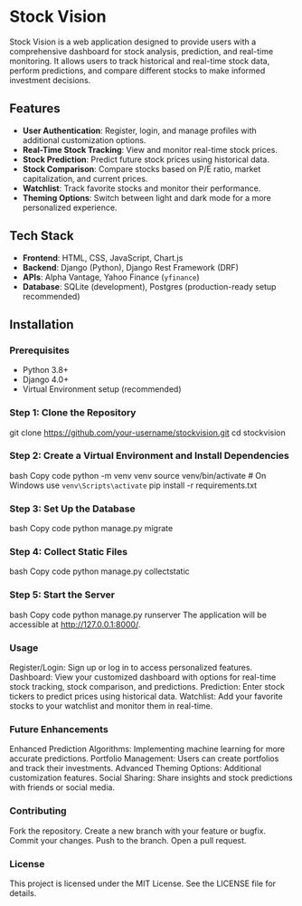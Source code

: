 # Stock Vision

Stock Vision is a web application designed to provide users with a comprehensive dashboard for stock analysis, prediction, and real-time monitoring. It allows users to track historical and real-time stock data, perform predictions, and compare different stocks to make informed investment decisions.



## Features

- **User Authentication**: Register, login, and manage profiles with additional customization options.
- **Real-Time Stock Tracking**: View and monitor real-time stock prices.
- **Stock Prediction**: Predict future stock prices using historical data.
- **Stock Comparison**: Compare stocks based on P/E ratio, market capitalization, and current prices.
- **Watchlist**: Track favorite stocks and monitor their performance.
- **Theming Options**: Switch between light and dark mode for a more personalized experience.

## Tech Stack

- **Frontend**: HTML, CSS, JavaScript, Chart.js
- **Backend**: Django (Python), Django Rest Framework (DRF)
- **APIs**: Alpha Vantage, Yahoo Finance (`yfinance`)
- **Database**: SQLite (development), Postgres (production-ready setup recommended)


## Installation

### Prerequisites

- Python 3.8+
- Django 4.0+
- Virtual Environment setup (recommended)

### Step 1: Clone the Repository

git clone https://github.com/your-username/stockvision.git
cd stockvision
### Step 2: Create a Virtual Environment and Install Dependencies
bash
Copy code
python -m venv venv
source venv/bin/activate  # On Windows use `venv\Scripts\activate`
pip install -r requirements.txt
### Step 3: Set Up the Database
bash
Copy code
python manage.py migrate
### Step 4: Collect Static Files
bash
Copy code
python manage.py collectstatic
### Step 5: Start the Server
bash
Copy code
python manage.py runserver
The application will be accessible at http://127.0.0.1:8000/.

### Usage
Register/Login: Sign up or log in to access personalized features.
Dashboard: View your customized dashboard with options for real-time stock tracking, stock comparison, and predictions.
Prediction: Enter stock tickers to predict prices using historical data.
Watchlist: Add your favorite stocks to your watchlist and monitor them in real-time.

### Future Enhancements
Enhanced Prediction Algorithms: Implementing machine learning for more accurate predictions.
Portfolio Management: Users can create portfolios and track their investments.
Advanced Theming Options: Additional customization features.
Social Sharing: Share insights and stock predictions with friends or social media.
### Contributing
Fork the repository.
Create a new branch with your feature or bugfix.
Commit your changes.
Push to the branch.
Open a pull request.
### License
This project is licensed under the MIT License. See the LICENSE file for details.
